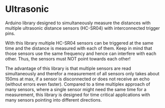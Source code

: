 # Ultrasonic
Arduino library designed to simultaneously measure the distances with multiple ultrasonic distance sensors (HC-SR04) with interconnected trigger pins.

With this library multiple HC-SR04 sensors can be triggered at the same time and the distance is measured with each of them. Keep in mind that those sensors use the same frequency and hence can interfere with each other. Thus, the sensors must NOT point towards each other!

The advantage of this library is that multiple sensors are read simultaneously and therefor a measurement of all sensors only takes about 150ms at max, if a sensor is disconnected or does not receive an echo (without errors even faster). Compared to a time multiplex approach of many sensors, where a single sensor might need the same time for a measurement, this library is designed for time critical applications with many sensors pointing into different directions. 
